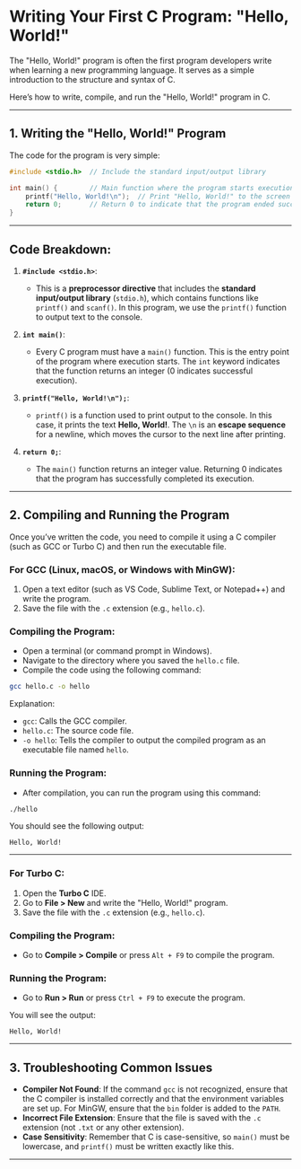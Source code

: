 # **Writing Your First C Program: "Hello, World!"**

The "Hello, World!" program is often the first program developers write when learning a new programming language. It serves as a simple introduction to the structure and syntax of C.

Here’s how to write, compile, and run the "Hello, World!" program in C.

---

## **1. Writing the "Hello, World!" Program**

The code for the program is very simple:

```c
#include <stdio.h>  // Include the standard input/output library

int main() {        // Main function where the program starts execution
    printf("Hello, World!\n");  // Print "Hello, World!" to the screen
    return 0;       // Return 0 to indicate that the program ended successfully
}
```

---

## **Code Breakdown**:

1. **`#include <stdio.h>`**:

   - This is a **preprocessor directive** that includes the **standard input/output library** (`stdio.h`), which contains functions like `printf()` and `scanf()`. In this program, we use the `printf()` function to output text to the console.

2. **`int main()`**:

   - Every C program must have a `main()` function. This is the entry point of the program where execution starts. The `int` keyword indicates that the function returns an integer (0 indicates successful execution).

3. **`printf("Hello, World!\n");`**:

   - `printf()` is a function used to print output to the console. In this case, it prints the text **Hello, World!**. The `\n` is an **escape sequence** for a newline, which moves the cursor to the next line after printing.

4. **`return 0;`**:
   - The `main()` function returns an integer value. Returning 0 indicates that the program has successfully completed its execution.

---

## **2. Compiling and Running the Program**

Once you’ve written the code, you need to compile it using a C compiler (such as GCC or Turbo C) and then run the executable file.

### **For GCC (Linux, macOS, or Windows with MinGW)**:

1. Open a text editor (such as VS Code, Sublime Text, or Notepad++) and write the program.
2. Save the file with the `.c` extension (e.g., `hello.c`).

### **Compiling the Program**:

- Open a terminal (or command prompt in Windows).
- Navigate to the directory where you saved the `hello.c` file.
- Compile the code using the following command:

```bash
gcc hello.c -o hello
```

Explanation:

- `gcc`: Calls the GCC compiler.
- `hello.c`: The source code file.
- `-o hello`: Tells the compiler to output the compiled program as an executable file named `hello`.

### **Running the Program**:

- After compilation, you can run the program using this command:

```bash
./hello
```

You should see the following output:

```
Hello, World!
```

---

### **For Turbo C**:

1. Open the **Turbo C** IDE.
2. Go to **File > New** and write the "Hello, World!" program.
3. Save the file with the `.c` extension (e.g., `hello.c`).

### **Compiling the Program**:

- Go to **Compile > Compile** or press `Alt + F9` to compile the program.

### **Running the Program**:

- Go to **Run > Run** or press `Ctrl + F9` to execute the program.

You will see the output:

```
Hello, World!
```

---

## **3. Troubleshooting Common Issues**

- **Compiler Not Found**: If the command `gcc` is not recognized, ensure that the C compiler is installed correctly and that the environment variables are set up. For MinGW, ensure that the `bin` folder is added to the `PATH`.
- **Incorrect File Extension**: Ensure that the file is saved with the `.c` extension (not `.txt` or any other extension).
- **Case Sensitivity**: Remember that C is case-sensitive, so `main()` must be lowercase, and `printf()` must be written exactly like this.

---
